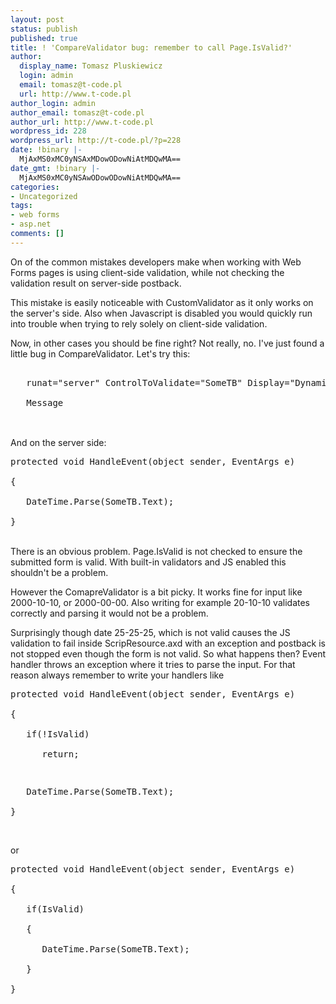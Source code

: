 ```yaml
---
layout: post
status: publish
published: true
title: ! 'CompareValidator bug: remember to call Page.IsValid?'
author:
  display_name: Tomasz Pluskiewicz
  login: admin
  email: tomasz@t-code.pl
  url: http://www.t-code.pl
author_login: admin
author_email: tomasz@t-code.pl
author_url: http://www.t-code.pl
wordpress_id: 228
wordpress_url: http://t-code.pl/?p=228
date: !binary |-
  MjAxMS0xMC0yNSAxMDowODowNiAtMDQwMA==
date_gmt: !binary |-
  MjAxMS0xMC0yNSAwODowODowNiAtMDQwMA==
categories:
- Uncategorized
tags:
- web forms
- asp.net
comments: []
---
```

<p><!--:en-->On of the common mistakes developers make when working with Web Forms pages is using client-side validation, while not checking the validation result on server-side postback.</p>
<p>This mistake is easily noticeable with CustomValidator as it only works on the server's side. Also when Javascript is disabled you would quickly run into trouble when trying to rely solely on client-side validation.</p>
<p>Now, in other cases you should be fine right? Not really, no. I've just found a little bug in CompareValidator. Let's try this:</p>
<pre class="brush: xml; gutter: true"><asp:CompareValidator Type="Date" Operator="DataTypeCheck"<br />
   runat="server" ControlToValidate="SomeTB" Display="Dynamic"><br />
   Message<br />
</asp:CompareValidator></pre><br />
And on the server side:</p>
<pre class="brush: csharp; gutter: true">protected void HandleEvent(object sender, EventArgs e)<br />
{<br />
   DateTime.Parse(SomeTB.Text);<br />
}</pre><br />
There is an obvious problem. Page.IsValid is not checked to ensure the submitted form is valid. With built-in validators and JS enabled this shouldn't be a problem.</p>
<p>However the ComapreValidator is a bit picky. It works fine for input like 2000-10-10, or 2000-00-00. Also writing for example 20-10-10 validates correctly and parsing it would not be a problem.</p>
<p>Surprisingly though date 25-25-25, which is not valid causes the JS validation to fail inside ScripResource.axd with an exception and postback is not stopped even though the form is not valid. So what happens then? Event handler throws an exception where it tries to parse the input. For that reason always remember to write your handlers like</p>
<pre class="brush: csharp; gutter: true">protected void HandleEvent(object sender, EventArgs e)<br />
{<br />
   if(!IsValid)<br />
      return;</p>
<p>   DateTime.Parse(SomeTB.Text);<br />
}</pre><br />
or</p>
<pre class="brush: csharp; gutter: true">protected void HandleEvent(object sender, EventArgs e)<br />
{<br />
   if(IsValid)<br />
   {<br />
      DateTime.Parse(SomeTB.Text);<br />
   }<br />
}</pre><br />
<!--:--></p>
